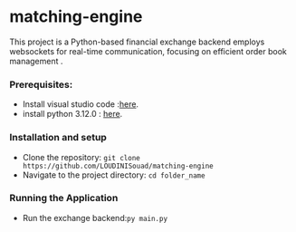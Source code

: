 # matching-engine 
This project is a  Python-based financial exchange backend employs websockets for real-time communication, focusing on efficient order book management .
### Prerequisites: 
- Install visual studio code :[here](https://code.visualstudio.com/).
- install python 3.12.0 : [here](https://www.python.org/downloads/).
### Installation and setup
- Clone the repository: `git clone https://github.com/LOUDINISouad/matching-engine`
- Navigate to the project directory: `cd folder_name`
### Running the Application
- Run the exchange backend:`py main.py`

